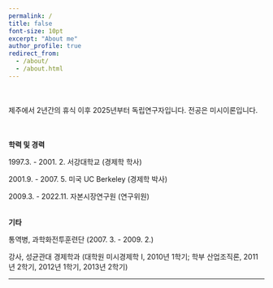 ```yaml
---
permalink: /
title: false
font-size: 10pt
excerpt: "About me"
author_profile: true
redirect_from: 
  - /about/
  - /about.html
---
```

<br/> <br/> 
제주에서 2년간의 휴식 이후 2025년부터 독립연구자입니다. 전공은 미시이론입니다. 

<br> <br/> 
**학력 및 경력**

1997.3. - 2001. 2.	서강대학교 (경제학 학사)
    
2001.9. - 2007. 5.	미국 UC Berkeley (경제학 박사)
      
2009.3. - 2022.11.	자본시장연구원 (연구위원)
<br/> <br/> 


**기타**

통역병, 과학화전투훈련단 (2007. 3. - 2009. 2.) 

강사, 성균관대 경제학과 (대학원 미시경제학 I, 2010년 1학기; 학부 산업조직론, 2011년 2학기, 2012년 1학기, 2013년 2학기)

------
